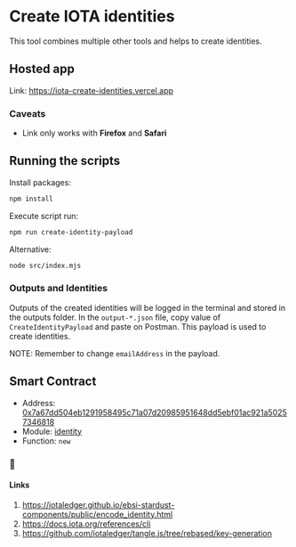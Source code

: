 # Create IOTA identities

This tool combines multiple other tools and helps to create identities.

## Hosted app

Link: <https://iota-create-identities.vercel.app>

### Caveats

- Link only works with **Firefox** and **Safari**

## Running the scripts

Install packages:

```bash
npm install
```

Execute script run:

```bash
npm run create-identity-payload
```

Alternative:

```bash
node src/index.mjs
```

### Outputs and Identities

Outputs of the created identities will be logged in the terminal and stored in the outputs folder.
In the `output-*.json` file, copy value of `CreateIdentityPayload` and paste on Postman. This payload is used to create identities.

NOTE: Remember to change `emailAddress` in the payload.

## Smart Contract

- Address: [0x7a67dd504eb1291958495c71a07d20985951648dd5ebf01ac921a50257346818](https://explorer.rebased.iota.org/object/0x7a67dd504eb1291958495c71a07d20985951648dd5ebf01ac921a50257346818?network=testnet)
- Module: [identity](https://explorer.rebased.iota.org/object/0x7a67dd504eb1291958495c71a07d20985951648dd5ebf01ac921a50257346818?module=identity?network=testnet)
- Function: `new`

### 🚀

#### Links

1. https://iotaledger.github.io/ebsi-stardust-components/public/encode_identity.html
2. https://docs.iota.org/references/cli
3. https://github.com/iotaledger/tangle.js/tree/rebased/key-generation
